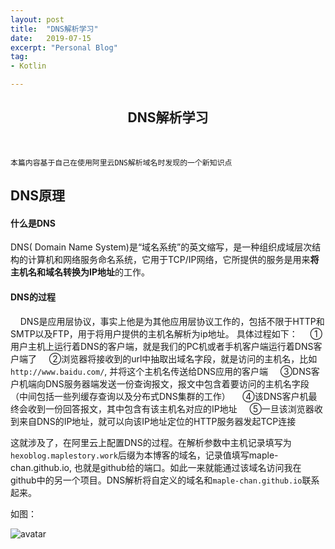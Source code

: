 ```yaml
---
layout: post
title:  "DNS解析学习"
date:   2019-07-15
excerpt: "Personal Blog"
tag:
- Kotlin

---
```




<center><H2><b> DNS解析学习 </b></H2></center><br>

```
本篇内容基于自己在使用阿里云DNS解析域名时发现的一个新知识点
```

## DNS原理

#### 什么是DNS

DNS( Domain Name System)是“域名系统”的英文缩写，是一种组织成域层次结构的计算机和网络服务命名系统，它用于TCP/IP网络，它所提供的服务是用来**将主机名和域名转换为IP地址**的工作。



#### DNS的过程

&nbsp;&nbsp;&nbsp;&nbsp;DNS是应用层协议，事实上他是为其他应用层协议工作的，包括不限于HTTP和SMTP以及FTP，用于将用户提供的主机名解析为ip地址。
具体过程如下：
&nbsp;&nbsp;&nbsp;&nbsp;①用户主机上运行着DNS的客户端，就是我们的PC机或者手机客户端运行着DNS客户端了
&nbsp;&nbsp;&nbsp;&nbsp;②浏览器将接收到的url中抽取出域名字段，就是访问的主机名，比如`http://www.baidu.com/`, 并将这个主机名传送给DNS应用的客户端
&nbsp;&nbsp;&nbsp;&nbsp;③DNS客户机端向DNS服务器端发送一份查询报文，报文中包含着要访问的主机名字段（中间包括一些列缓存查询以及分布式DNS集群的工作）
&nbsp;&nbsp;&nbsp;&nbsp;④该DNS客户机最终会收到一份回答报文，其中包含有该主机名对应的IP地址
&nbsp;&nbsp;&nbsp;&nbsp;⑤一旦该浏览器收到来自DNS的IP地址，就可以向该IP地址定位的HTTP服务器发起TCP连接



这就涉及了，在阿里云上配置DNS的过程。在解析参数中主机记录填写为`hexoblog.maplestory.work`后缀为本博客的域名，记录值填写maple-chan.github.io, 也就是github给的端口。如此一来就能通过该域名访问我在github中的另一个项目。DNS解析将自定义的域名和`maple-chan.github.io`联系起来。

如图：

![avatar](https://maplestory.work/images/post_image/AliyunDNSConfig.png)

